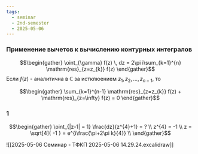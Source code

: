 ```yaml
---
tags:
  - seminar
  - 2nd-semester
  - 2025-05-06
---
```


### Применение вычетов к вычислению контурных интегралов

$$\begin{gather}
\oint_{\gamma} f(z) \, dz = 2\pi i\sum_{k=1}^{n} \mathrm{res}_{z=z_{k}} f(z)
\end{gather}$$
Если $f(z)$ - аналитична в $\mathbb{C}$ за истклюением $z_{1}, z_{2}, \dots, z_{n-1}$, то 



$$\begin{gather}
\sum_{k=1}^{n-1} \mathrm{res}_{z=z_{k}} f(z) + \mathrm{res}_{z=\infty} f(z) = 0
\end{gather}$$

### 1

$$\begin{gather}
\oint_{|z-1| = 1} \frac{dz}{z^{4}+1} = ? \\
z^{4} = -1 \\
z = \sqrt[4]{ -1 } = e^{i\frac{\pi+2\pi k}{4}} \\
\end{gather}$$

![[2025-05-06 Семинар - ТФКП 2025-05-06 14.29.24.excalidraw]]